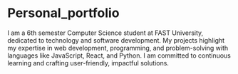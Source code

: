 # Personal_portfolio
I am a 6th semester Computer Science student at FAST University, dedicated to technology and software development. My projects highlight my expertise in web development, programming, and problem-solving with languages like JavaScript, React, and Python. I am committed to continuous learning and crafting user-friendly, impactful solutions.
